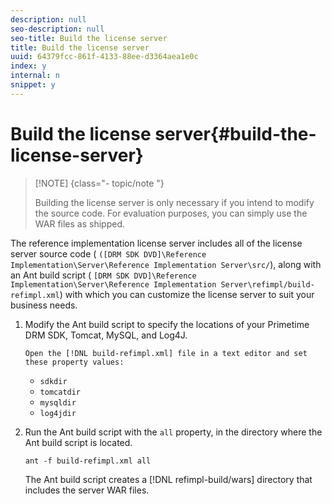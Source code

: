 ```yaml
---
description: null
seo-description: null
seo-title: Build the license server
title: Build the license server
uuid: 64379fcc-861f-4133-88ee-d3364aea1e0c
index: y
internal: n
snippet: y
---
```


# Build the license server{#build-the-license-server}

>[!NOTE] {class="- topic/note "}
>
>Building the license server is only necessary if you intend to modify the source code. For evaluation purposes, you can simply use the WAR files as shipped.

The reference implementation license server includes all of the license server source code ( `([DRM SDK DVD]\Reference Implementation\Server\Reference Implementation Server\src/`), along with an Ant build script ( `[DRM SDK DVD]\Reference Implementation\Server\Reference Implementation Server\refimpl/build-refimpl.xml`) with which you can customize the license server to suit your business needs. 

1. Modify the Ant build script to specify the locations of your Primetime DRM SDK, Tomcat, MySQL, and Log4J.

       Open the [!DNL build-refimpl.xml] file in a text editor and set these property values:

    * `sdkdir` 
    * `tomcatdir` 
    * `mysqldir` 
    * `log4jdir`

1. Run the Ant build script with the `all` property, in the directory where the Ant build script is located.

   ```
   ant -f build-refimpl.xml all
   ```

   The Ant build script creates a [!DNL refimpl-build/wars] directory that includes the server WAR files.
